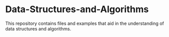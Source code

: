 # Data-Structures-and-Algorithms
This repository contains files and examples that aid in the understanding of data structures and algorithms. 
